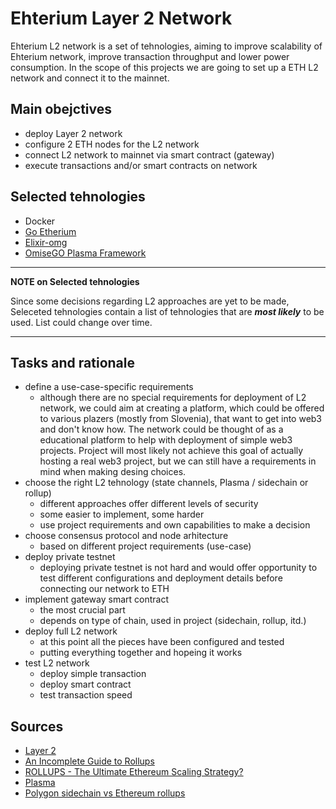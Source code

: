 # Ehterium Layer 2 Network

Ehterium L2 network is a set of tehnologies, aiming to improve scalability of Ehterium network, improve transaction throughput and lower power consumption. In the scope of this projects we are going to set up a ETH L2 network and connect it to the mainnet.

## Main obejctives
- deploy Layer 2 network
- configure 2 ETH nodes for the L2 network
- connect L2 network to mainnet via smart contract (gateway)
- execute transactions and/or smart contracts on network

## Selected tehnologies
- Docker
- [Go Etherium](https://geth.ethereum.org/)
- [Elixir-omg](https://github.com/omgnetwork/elixir-omg)
- [OmiseGO Plasma Framework](https://github.com/omgnetwork/plasma-contracts)



---
**NOTE on Selected tehnologies**

Since some decisions regarding L2 approaches are yet to be made, Seleceted tehnologies contain a list of tehnologies that are ***most likely*** to be used. List could change over time.

---


## Tasks and rationale
- define a use-case-specific requirements
    - although there are no special requirements for deployment of L2 network, we could aim at creating a platform, which could be offered to various plazers (mostly from Slovenia), that want to get into web3 and don't know how. The network could be thought of as a educational platform to help with deployment of simple web3 projects. Project will most likely not achieve this goal of actually hosting a real web3 project, but we can still have a requirements in mind when making desing choices.
- choose the right L2 tehnology (state channels, Plasma / sidechain or rollup)
    - different approaches offer different levels of security
    - some easier to implement, some harder
    - use project requirements and own capabilities to make a decision
- choose consensus protocol and node arhitecture
    - based on different project requirements (use-case)
- deploy private testnet
    - deploying private testnet is not hard and would offer opportunity to test different configurations and deployment details before connecting our network to ETH
- implement gateway smart contract
    - the most crucial part
    - depends on type of chain, used in project (sidechain, rollup, itd.)
- deploy full L2 network
    - at this point all the pieces have been configured and tested
    - putting everything together and hopeing it works
- test L2 network
    - deploy simple transaction
    - deploy smart contract
    - test transaction speed


## Sources
- [Layer 2](https://ethereum.org/en/layer-2/)
- [An Incomplete Guide to Rollups](https://vitalik.ca/general/2021/01/05/rollup.html)
- [ROLLUPS - The Ultimate Ethereum Scaling Strategy?](https://www.youtube.com/watch?v=7pWxCklcNsU)
- [Plasma](https://github.com/omgnetwork/plasma-contracts)
- [Polygon sidechain vs Ethereum rollups](https://www.youtube.com/watch?v=DyNbmgkyxJI)


